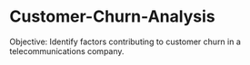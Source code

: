 # Customer-Churn-Analysis
Objective: Identify factors contributing to customer churn in a telecommunications company. 
